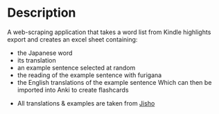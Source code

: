 # Description
A web-scraping application that takes a word list from Kindle highlights export and creates an excel sheet containing:
- the Japanese word
- its translation
- an example sentence selected at random
- the reading of the example sentence with furigana
- the English translations of the example sentence
Which can then be imported into Anki to create flashcards

* All translations & examples are taken from [Jisho](https://jisho.org)